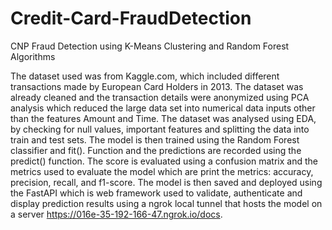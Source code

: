 # Credit-Card-FraudDetection
CNP Fraud Detection using K-Means Clustering and Random Forest Algorithms

The dataset used was from Kaggle.com, which included different transactions made by European Card Holders in 2013. 
The dataset was already cleaned and the transaction details were anonymized using PCA analysis which reduced the large data set 
into numerical data inputs other than the features Amount and Time. 
The dataset was analysed using EDA, by checking for null values, important features and splitting the data into train and test sets. 
The model is then trained using the Random Forest classifier and fit(). Function and the predictions are recorded using the predict() function. 
The score is evaluated using a confusion matrix and the metrics used to evaluate the model which are print the metrics: accuracy, 
precision, recall, and f1-score.
The model is then saved and deployed using the FastAPI which is  web framework used to validate, authenticate and display prediction results using a 
ngrok local tunnel that hosts the model on a server https://016e-35-192-166-47.ngrok.io/docs.
